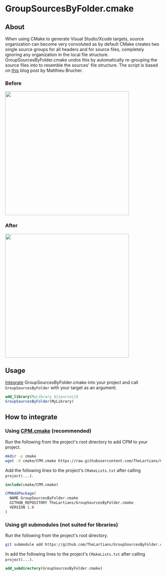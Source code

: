 # GroupSourcesByFolder.cmake

## About

When using CMake to generate Visual Studio/Xcode targets, source organization can become very convoluted as by default CMake creates two single source groups for all headers and for source files, completely ignoring any organization in the local file structure.
GroupSourcesByFolder.cmake undos this by automatically re-grouping the source files into to resemble the sources' file structure.
The script is based on [this](http://blog.audio-tk.com/2015/09/01/sorting-source-files-and-projects-in-folders-with-cmake-and-visual-studioxcode/) blog post by Matthieu Brucher.

### Before
<img src="https://user-images.githubusercontent.com/4437447/67684391-fb64c880-f98a-11e9-8ea1-e153a747f288.png" height="400">

### After
<img src="https://user-images.githubusercontent.com/4437447/67684394-fd2e8c00-f98a-11e9-8261-86e410a04e40.png" height="400">


## Usage

[Integrate](#how-to-integrate) GroupSourcesByFolder.cmake into your project and call `GroupSourcesByFolder` with your target as an argument.

```cmake
add_library(MyLibrary ${sources})
GroupSourcesByFolder(MyLibrary)
```

## How to integrate

### Using [CPM.cmake](https://github.com/TheLartians/CPM.cmake) (recommended)

Run the following from the project's root directory to add CPM to your project.

```bash
mkdir -p cmake
wget -O cmake/CPM.cmake https://raw.githubusercontent.com/TheLartians/CPM.cmake/master/cmake/CPM.cmake
```

Add the following lines to the project's `CMakeLists.txt` after calling `project(...)`.

```CMake
include(cmake/CPM.cmake)

CPMAddPackage(
  NAME GroupSourcesByFolder.cmake
  GITHUB_REPOSITORY TheLartians/GroupSourcesByFolder.cmake
  VERSION 1.0
)
```

### Using git submodules (not suited for libraries)

Run the following from the project's root directory.

```bash
git submodule add https://github.com/TheLartians/GroupSourcesByFolder.cmake 
```

In add the following lines to the project's `CMakeLists.txt` after calling `project(...)`.

```CMake
add_subdirectory(GroupSourcesByFolder.cmake)
```
